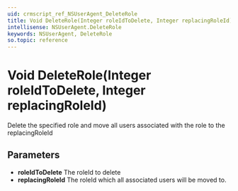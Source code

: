 ```yaml
---
uid: crmscript_ref_NSUserAgent_DeleteRole
title: Void DeleteRole(Integer roleIdToDelete, Integer replacingRoleId)
intellisense: NSUserAgent.DeleteRole
keywords: NSUserAgent, DeleteRole
so.topic: reference
---
```


# Void DeleteRole(Integer roleIdToDelete, Integer replacingRoleId)

Delete the specified role and move all users associated with the role to the replacingRoleId

## Parameters

* **roleIdToDelete** The roleId to delete
* **replacingRoleId** The roleId which all associated users will be moved to.
